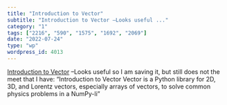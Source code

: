 ```yaml
---
title: "Introduction to Vector"
subtitle: "Introduction to Vector –Looks useful ..."
category: "1"
tags: ["2216", "590", "1575", "1692", "2069"]
date: "2022-07-24"
type: "wp"
wordpress_id: 4013
---
```

[ Introduction to Vector]( https://vector.readthedocs.io/en/develop/usage/intro.html) –Looks useful so I am saving it, but still does not the meet that I have: “Introduction to Vector Vector is a Python library for 2D, 3D, and Lorentz vectors, especially arrays of vectors, to solve common physics problems in a NumPy-li”